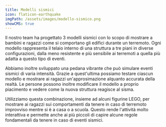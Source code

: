 ```yaml
---
title: Modelli sismici
icon: flaticon-earthquake
imgPath: /assets/images/modello-sismico.png
showCMS: true
---
```


Il nostro team ha progettato 3 modelli sismici con lo scopo di mostrare a bambini e ragazzi come si comportano gli edifici durante un terremoto. Ogni modello rappresenta il telaio interno di una struttura a tre piani in diverse configurazioni, dalla meno resistente e più sensibile ai terremoti a quella più adatta a questo tipo di eventi.

Abbiamo inoltre sviluppato una pedana vibrante che può simulare eventi sismici di varia intensità. Grazie a quest'ultima possiamo testare ciascun modello e mostrare ai ragazzi un'approsimazione alquanto accurata della realtà. Le persone possono inoltre modificare il modello a proprio piacimento e vedere come la nuova struttura reagisce al sisma.

Utilizziamo questa combinazione, insieme ad alcuni figurine LEGO, per mostrare ai ragazzi sui comportamenti da tenere in caso di terremoto improvviso mentre si è a casa o a scuola. Questo rende l'attività molto interattiva e permette anche ai più piccoli di capire alcune regole fondamentali da tenere in caso di eventi sismici.
